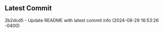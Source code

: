 
## Latest Commit
2b2dcd5 - Update README with latest commit info (2024-08-29 16:53:26 -0400) <Yunxi-Zhou>
